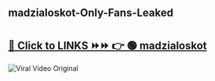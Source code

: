 
 ## madzialoskot-Only-Fans-Leaked

# <h2><a href="https://clipsfans.com/madzialoskot&ref=git">🔗 Click to LINKS ⏩⏩ 👉 🟢 madzialoskot </a></h2>

<a href="https://clipsfans.com/madzialoskot&ref=git" rel="nofollow" data-target="animated-image.originalLink"><img src="https://i.ibb.co.com/xMMVF88/686577567.gif" alt="Viral Video Original" style="max-width: 100%; display: inline-block;" data-target="animated-image.originalImage"></a>

